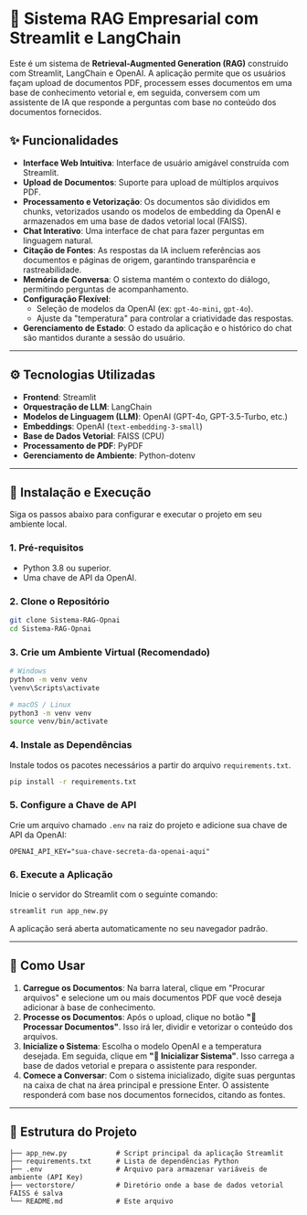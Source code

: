 # 🤖 Sistema RAG Empresarial com Streamlit e LangChain

Este é um sistema de **Retrieval-Augmented Generation (RAG)** construído com Streamlit, LangChain e OpenAI. A aplicação permite que os usuários façam upload de documentos PDF, processem esses documentos em uma base de conhecimento vetorial e, em seguida, conversem com um assistente de IA que responde a perguntas com base no conteúdo dos documentos fornecidos.

## ✨ Funcionalidades

- **Interface Web Intuitiva**: Interface de usuário amigável construída com Streamlit.
- **Upload de Documentos**: Suporte para upload de múltiplos arquivos PDF.
- **Processamento e Vetorização**: Os documentos são divididos em chunks, vetorizados usando os modelos de embedding da OpenAI e armazenados em uma base de dados vetorial local (FAISS).
- **Chat Interativo**: Uma interface de chat para fazer perguntas em linguagem natural.
- **Citação de Fontes**: As respostas da IA incluem referências aos documentos e páginas de origem, garantindo transparência e rastreabilidade.
- **Memória de Conversa**: O sistema mantém o contexto do diálogo, permitindo perguntas de acompanhamento.
- **Configuração Flexível**:
  - Seleção de modelos da OpenAI (ex: `gpt-4o-mini`, `gpt-4o`).
  - Ajuste da "temperatura" para controlar a criatividade das respostas.
- **Gerenciamento de Estado**: O estado da aplicação e o histórico do chat são mantidos durante a sessão do usuário.

---

## ⚙️ Tecnologias Utilizadas

- **Frontend**: Streamlit
- **Orquestração de LLM**: LangChain
- **Modelos de Linguagem (LLM)**: OpenAI (GPT-4o, GPT-3.5-Turbo, etc.)
- **Embeddings**: OpenAI (`text-embedding-3-small`)
- **Base de Dados Vetorial**: FAISS (CPU)
- **Processamento de PDF**: PyPDF
- **Gerenciamento de Ambiente**: Python-dotenv

---

## 🚀 Instalação e Execução

Siga os passos abaixo para configurar e executar o projeto em seu ambiente local.

### 1. Pré-requisitos

- Python 3.8 ou superior.
- Uma chave de API da OpenAI.

### 2. Clone o Repositório

```bash
git clone Sistema-RAG-Opnai
cd Sistema-RAG-Opnai
```

### 3. Crie um Ambiente Virtual (Recomendado)

```bash
# Windows
python -m venv venv
\venv\Scripts\activate

# macOS / Linux
python3 -m venv venv
source venv/bin/activate
```

### 4. Instale as Dependências

Instale todos os pacotes necessários a partir do arquivo `requirements.txt`.

```bash
pip install -r requirements.txt
```

### 5. Configure a Chave de API

Crie um arquivo chamado `.env` na raiz do projeto e adicione sua chave de API da OpenAI:

```env
OPENAI_API_KEY="sua-chave-secreta-da-openai-aqui"
```

### 6. Execute a Aplicação

Inicie o servidor do Streamlit com o seguinte comando:

```bash
streamlit run app_new.py
```

A aplicação será aberta automaticamente no seu navegador padrão.

---

## 📖 Como Usar

1.  **Carregue os Documentos**: Na barra lateral, clique em "Procurar arquivos" e selecione um ou mais documentos PDF que você deseja adicionar à base de conhecimento.
2.  **Processe os Documentos**: Após o upload, clique no botão **"🔄 Processar Documentos"**. Isso irá ler, dividir e vetorizar o conteúdo dos arquivos.
3.  **Inicialize o Sistema**: Escolha o modelo OpenAI e a temperatura desejada. Em seguida, clique em **"🚀 Inicializar Sistema"**. Isso carrega a base de dados vetorial e prepara o assistente para responder.
4.  **Comece a Conversar**: Com o sistema inicializado, digite suas perguntas na caixa de chat na área principal e pressione Enter. O assistente responderá com base nos documentos fornecidos, citando as fontes.

---

## 📂 Estrutura do Projeto

```
├── app_new.py            # Script principal da aplicação Streamlit
├── requirements.txt      # Lista de dependências Python
├── .env                  # Arquivo para armazenar variáveis de ambiente (API Key)
├── vectorstore/          # Diretório onde a base de dados vetorial FAISS é salva
└── README.md             # Este arquivo
```